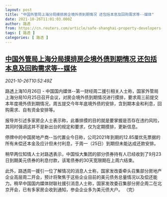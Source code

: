 ```yaml
---
layout: post
title: "中国外管局上海分局摸排房企境外债到期情况 还包括本息及回购需求等--媒体"
date: 2021-10-26T11:01:03.000Z
author: 路透
from: https://cn.reuters.com/article/safe-shanghai-property-developers-offsho-idCNKBS2HG19C
tags: [ 路透 ]
categories: [ 路透 ]
---
```

<!--1635246063000-->
[中国外管局上海分局摸排房企境外债到期情况 还包括本息及回购需求等--媒体](https://cn.reuters.com/article/safe-shanghai-property-developers-offsho-idCNKBS2HG19C)
------

<div>
<div><i>2021-10-26T10:52:49Z</i></div><p>路透上海10月26日 - 中国国内媒体--第一财经周二援引相关人士称，国家外管局上海分局10月25日召开会议，对房企境外债到期情况进行摸排，要求周三前提交本年度境外债到期情况，周五提交今年年底境外债的安排，含到期本金和利息，回购需求、自有资金安排等。</p><p>报导并引述多家房企人士表示称，此番排摸的目的就是要掌握是否存在违约风险，其同时强调这并不是新出台的规定和要求，仅为定期摸排，更新信息。</p><p>停牌中的中国房地产商--当代置业今日称，公司2021年到期的12.85厘优先票据的所有未偿还本金及应计但未付利息，于周一（25日）到期但未能达成还款安排。</p><p>稍早两位知情人士对路透表示，中国恒大集团的部分债券持有人已经收到了9月23日到期美元债券的利息付款，该笔债券的30天宽限期在上周六结束。</p><p>此外，路透周一援引一位了解情况的消息人士称，国家发改委牵头召集部分房地产企业高层周二开会，预计将聚焦于这些企业目前的美元债务总量情况以及偿还能力。稍早中国国内媒体财联社援引消息人士称，国家发改委召集部分房企周二在北京开会，已有多家房企收到通知，参会企业多为美元债大户。 （完）</p>
</div>

